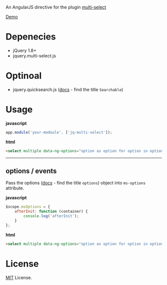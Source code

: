 An AngularJS directive for the plugin [multi-select](https://github.com/lou/multi-select)

[Demo](http://htmlpreview.github.io/?https://github.com/moshfeu/multi-select-angularjs/blob/master/demo/index.html)

Depenecies
============
- jQuery 1.8+
- jquery.multi-select.js 

Optinoal
============
- jquery.quicksearch.js ([docs](http://loudev.com/) - find the title `Searchable`)


Usage
============

**javascript**
```javascript
app.module('your-modoule', ['jq-multi-select']);
```    
**html**
```html
<select multiple data-ng-options="option as option for option in options" data-ng-model="selectedOptions" data-multi-select="options"></select>
```
<hr />

options / events
---------------------------

Pass the options ([docs](http://loudev.com/) - find the title `options`) object into `ms-options` attribute.

**javascript**
```javascript
$scope.msOptions = {
    afterInit: function (container) {
        console.log('afterInit');
    }
};
``` 
**html**
```html
<select multiple data-ng-options="option as option for option in options" data-ng-model="selectedOptions3" data-multi-select="options" data-ms-options="msOptions2"></select>
```

License
============
[MIT](http://opensource.org/licenses/MIT) License.